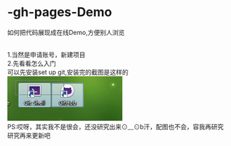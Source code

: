 # -gh-pages-Demo
如何把代码展现成在线Demo,方便别人浏览

<br>1.当然是申请账号，新建项目
<br>2.先看看怎么入门
      <br>可以先安装set up git,安装完的截图是这样的
      <br> ![image](http://github.com/Hiooary/-gh-pages-Demo/raw/master/images/install_git.png)
<br>PS:哎呀，其实我不是很会，还没研究出来⊙﹏⊙b汗，配图也不会，容我再研究 研究再来更新吧
